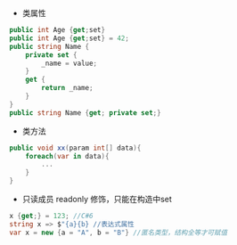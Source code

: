 * 类属性
```c#
public int Age {get;set}
public int Age {get;set} = 42;
public string Name {
    private set {
        _name = value;
    }
    get {
        return _name;
    }
}
public string Name {get; private set;}
```
* 类方法
```c#
public void xx(param int[] data){
    foreach(var in data){
        ...
    }
}
```
* 只读成员
readonly 修饰，只能在构造中set
```c#
x {get;} = 123; //C#6
string x => $"{a}{b} //表达式属性
var x = new {a = "A", b = "B"} //匿名类型，结构全等才可赋值
```
